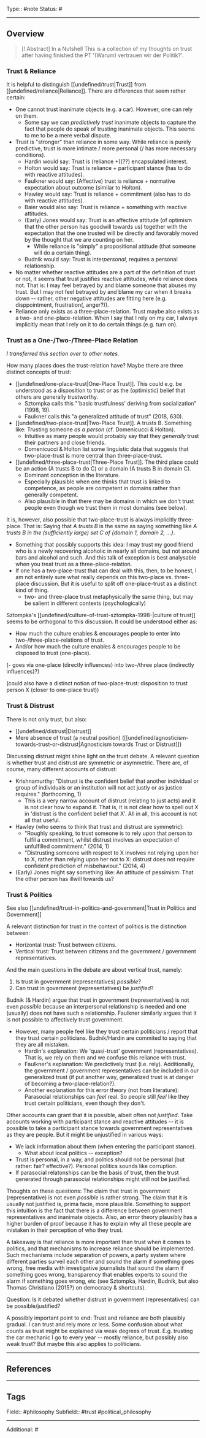 Type:: #note
Status: #
___
## Overview

>[! Abstract] In a Nutshell
> This is a collection of my thoughts on trust after having finished the PT '(Warum) vertrauen wir der Politik?'.

### Trust & Reliance

It is helpful to distinguish [[undefined/trust|Trust]] from [[undefined/reliance|Reliance]]. There are differences that seem rather certain:
- One cannot trust inanimate objects (e.g. a car). However, one can rely on them.
	- Some say we can *predictively trust* inanimate objects to capture the fact that people do speak of trusting inanimate objects. This seems to me to be a mere verbal dispute.
- Trust is "stronger" than reliance in some way. While reliance is purely predictive, trust is more intimate / more personal (/ has more necessary conditions).
	- Hardin would say: Trust is (reliance +)(??) encapsulated interest.
	- Holton would say: Trust is reliance + participant stance (has to do with reactive attitudes).
	- Faulkner would say: (Affective) trust is reliance + normative expectation about outcome (similar to Holton).
	- Hawley would say: Trust is reliance + commitment (also has to do with reactive attitudes).
	- Baier would also say: Trust is reliance + something with reactive attitudes.
	- (Early) Jones would say: Trust is an affective attitude (of optimism that the other person has goodwill towards us) together with the expectation that the one trusted will be directly and favorably moved by the thought that we are counting on her.
		- While reliance is "simply" a propositional attitude (that someone will do a certain thing).
	- Budnik would say: Trust is inter*personal*, requires a personal relationship.
- No matter whether reactive attitudes are a part of the definition of trust or not, it seems that trust justifies reactive attitudes, while reliance does not. That is: I may feel betrayed by and blame someone that abuses my trust. But I may not feel betrayed by and blame my car when it breaks down -- rather, other negative attitudes are fitting here (e.g. disppointment, frustration(, anger?)).
- Reliance only exists as a three-place-relation. Trust maybe also exists as a two- and one-place-relation. When I say that I rely on my car, I always implicitly mean that I rely on it to do certain things (e.g. turn on).

### Trust as a One-/Two-/Three-Place Relation
*I transferred this section over to other notes.*

How many places does the trust-relation have? Maybe there are three distinct concepts of trust:
- [[undefined/one-place-trust|One-Place Trust]]. This could e.g. be understood as a disposition to trust or as the (optimistic) belief that others are generally trustworthy.
	- Sztompka calls this "'basic trustfulness' deriving from socialization" (1998, 19).
	- Faulkner calls this "a generalized attitude of trust" (2018, 630).
- [[undefined/two-place-trust|Two-Place Trust]]. A trusts B. Something like: Trusting someone *as a person* (cf. Domenicucci & Holton).
	- Intuitive as many people would probably say that they *generally* trust their partners and close friends.
	- Domenicucci & Holton list some linguistic data that suggests that two-place-trust is more central than three-place-trust.
- [[undefined/three-place-trust|Three-Place Trust]]. The third place could be an action (A trusts B to do C) or a domain (A trusts B in domain C).
	- Dominant conception in the literature. 
	- Especially plausible when one thinks that trust is linked to competence, as people are competent in domains rather than generally competent.
	- Also plausible in that there may be domains in which we don't trust people even though we trust them in most domains (see below).

It is, however, also possible that two-place-trust is always implicitly three-place. That is: Saying that *A trusts B* is the same as saying something like *A trusts B in the (sufficiently large) set C of {domain 1, domain 2, ...}*. 
- Something that possibly supports this idea: I may trust my good friend who is a newly recovering alcoholic in nearly all domains, but not around bars and alcohol and such. And this talk of exception is best analysable when you treat trust as a three-place-relation. 
- If one has a two-place-trust that can deal with this, then, to be honest, I am not entirely sure what really depends on this two-place vs. three-place discussion. But it is useful to split off one-place-trust as a distinct kind of thing.
	- two- and three-place trust metaphysically the same thing, but may be salient in different contexts (psychologically)

Sztompka's [[undefined/culture-of-trust-sztompka-1998-|culture of trust]] seems to be orthogonal to this discussion. It could be understood either as:
- How much the culture enables & encourages people to enter into two-/three-place-relations of trust.
- And/or how much the culture enables & encourages people to be disposed to trust (one-place).
	
 (- goes via one-place (directly influences) into two-/three place (indirectly influences)?)

(could also have a distinct notion of two-place-trust: disposition to trust person X (closer to one-place trust))

### Trust & Distrust

There is not only trust, but also:
- [[undefined/distrust|Distrust]]
- Mere absence of trust (a neutral position) ([[undefined/agnosticism-towards-trust-or-distrust|Agnosticism towards Trust or Distrust]])

Discussing distrust might shine light on the trust debate. A relevant question is whether trust and distrust are symmetric or asymmetric. There are, of course, many different accounts of distrust:
- Krishnamurthy: "Distrust is the confident belief that another individual or group of individuals or an institution will not act justly or as justice requires." (forthcoming, 1)
	- This is a very narrow account of distrust (relating to just acts) and it is not clear how to expand it. That is, it is not clear how to spell out X in 'distrust is the confident belief that X'. All in all, this account is not all that useful.
- Hawley (who seems to think that trust and distrust are symmetric): 
	- "Roughly speaking, to trust someone is to rely upon that person to fulfil a commitment, whilst distrust involves an expectation of unfulfilled commitment." (2014, 1)
	- "Distrusting someone with respect to X involves not relying upon her to X, rather than relying upon her not to X: distrust does not require confident prediction of misbehaviour." (2014, 4)
- (Early) Jones might say something like: An attitude of pessimism: That the other person has illwill towards us?

### Trust & Politics

See also [[undefined/trust-in-politics-and-government|Trust in Politics and Government]]

A relevant distinction for trust in the context of politics is the distinction between:
- Horizontal trust: Trust between citizens.
- Vertical trust: Trust between citizens and the government / government representatives.

And the main questions in the debate are about vertical trust, namely:
1. Is trust in government (representatives) *possible*?
2. Can trust in government (representatives) be *justified*?

Budnik (& Hardin) argue that trust in government (representatives) is not even *possible* because an interpersonal relationship is needed and one (usually) does not have such a relationship. Faulkner similarly argues that it is not possible to affectively trust government.
- However, many people feel like they trust certain politicians / report that they trust certain politicians. Budnik/Hardin are commited to saying that they are all mistaken.
	- Hardin's explanation: We 'quasi-trust' government (representatives). That is, we rely on them and we confuse this reliance with trust.
	- Faulkner's explanation: We predictively trust (i.e. rely). Additionally, the government / government representatives can be included in our generalized trust (if put another way, generalized trust is at danger of becoming a two-place-relation?). 
	- Another explanation for this error theory (not from literature): Parasocial relationships can *feel* real. So people still *feel* like they trust certain politicians, even though they don't.

Other accounts can grant that it is possible, albeit often not *justified*. Take accounts working with participant stance and reactive attitudes -- it is possible to take a participant stance towards government representatives as they are people. But it might be unjustified in various ways: 
- We lack information about them (when entering the participant stance).
	- What about local politics -- exception?
- Trust is personal, in a way, and politics should not be personal (but rather: fair? effective?). Personal politics sounds like corruption.
- If parasocial relatonships can be the basis of trust, then the trust generated through parasocial relationships might still not be justified.

Thoughts on these questions: The claim that trust in government (representative) is not even *possible* is rather strong. The claim that it is usually not justified is, prima facie, more plausible. Something to support this intuition is the fact that there is a difference between government representatives and inanimate objects. Also, an error theory plausibly has a higher burden of proof because it has to explain why all these people are mistaken in their perception of who they trust.

A takeaway is that reliance is more important than trust when it comes to politics, and that mechanisms to increase reliance should be implemented. Such mechanisms include separation of powers, a party system where different parties surveil each other and sound the alarm if something goes wrong, free media with investigative journalists that sound the alarm if something goes wrong, transparency that enables experts to sound the alarm if something goes wrong, etc (see Sztompka, Hardin, Budnik, but also Thomas Christiano (2015?) on democracy & shortcuts).  

Question: Is it debated whether distrust in government (representatives) can be possible/justified?


A possibly important point to end: Trust and reliance are both plausibly gradual. I can trust and rely more or less. Some confusion about what counts as trust might be explained via weak degrees of trust. E.g. trusting the car mechanic I go to every year -- mostly reliance, but possibly also weak trust? But maybe this also applies to politicians. 

___
## References


___
## Tags

Field:: #philosophy 
Subfield:: #trust #political_philosophy 
___
Additional: #